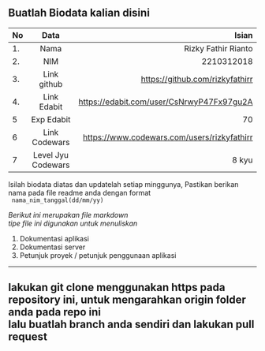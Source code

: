 **Buatlah Biodata kalian disini** <br />
----------------------------------------
|No | Data  | Isian|
|---|:-------:|------:|
|1. |Nama     | Rizky Fathir Rianto      |
|2.| NIM        | 2210312018      |
|3. |Link github | https://github.com/rizkyfathirr     |
|4.| Link Edabit | https://edabit.com/user/CsNrwyP47Fx97gu2A     |
|5|Exp Edabit   | 70      |
|6| Link Codewars| https://www.codewars.com/users/rizkyfathirr     |
|7| Level Jyu Codewars|8 kyu |

Isilah biodata diatas dan updatelah setiap minggunya,
Pastikan berikan nama pada file readme anda dengan format <br/>
`
nama_nim_tanggal(dd/mm/yy)` 

*Berikut ini merupakan file markdown <br/> tipe file ini digunakan untuk menuliskan*
1. Dokumentasi aplikasi
2. Dokumentasi server
3. Petunjuk proyek / petunjuk penggunaan aplikasi
----
**lakukan git clone menggunakan https pada repository ini, untuk mengarahkan origin folder anda pada repo ini<br/> lalu buatlah branch anda sendiri dan lakukan pull request**
----

